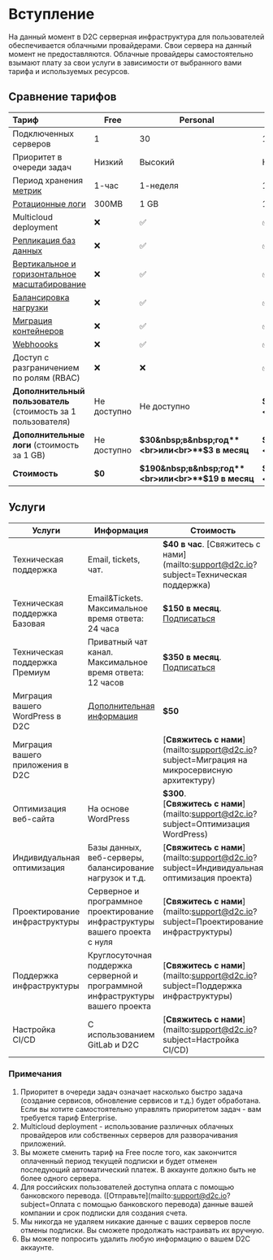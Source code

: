 # Вступление

На данный момент в D2C серверная инфраструктура для пользователей обеспечивается облачными провайдерами. Свои сервера на данный момент не предоставляются. Облачные провайдеры самостоятельно взымают плату за свои услуги в зависимости от выбранного вами тарифа и используемых ресурсов.

## Сравнение тарифов

Тариф                                                 | Free           | Personal | Team
:---------------------------------------------------- |--------------- | -----    | ----
Подключенных серверов                                 | 1              | 30       |100  
Приоритет в очереди задач                             | Низкий         | Высокий | Наивысший
Период хранения [метрик](/platform/metrics/)          | 1-час          | 1-неделя   | 1-месяц
[Ротационные логи](/platform/logs/)                   | 300MB          | 1 GB     | 1 GB
Multicloud deployment                                 | ❌             | ✅        | ✅
[Репликация баз данных](/platform/scaling/)           | ❌             | ✅        | ✅
[Вертикальное и горизонтальное масштабирование](/platform/scaling/) | ❌              | ✅        | ✅
[Балансировка нагрузки](/platform/balancing/)         | ❌             | ✅        | ✅
[Миграция контейнеров](/platform/migration/)          | ❌             | ✅        | ✅
[Webhoooks](/platform/webhooks/)                      | ❌             | ✅        | ✅
Доступ с разграничением по ролям (RBAC)               | ❌             | ❌        | ✅
**Дополнительный пользователь**<br>(стоимость за 1 пользователя)   | Не доступно | Не доступно | **$190 в&nbsp;год**<br>или<br>**$19&nbsp;в&nbsp;месяц**
**Дополнительные логи** (стоимость за 1 GB)           | Не доступно | **$30&nbsp;в&nbsp;год**<br>или<br>**$3&nbsp;в&nbsp;месяц** | **$30&nbsp;в&nbsp;год**<br>или<br>**$3&nbsp;в&nbsp;месяц**
**Стоимость**                                         | **$0**        | **$190&nbsp;в&nbsp;год**<br>или<br>**$19&nbsp;в&nbsp;месяц** |  **$570&nbsp;в&nbsp;год**<br>или<br>**$57&nbsp;в&nbsp;месяц**

## Услуги

Услуги                        | Информация   |  Стоимость
----------------------------- | ------------ | ----------
Техническая поддержка         | Email, tickets, чат.    | **$40 в час**. [Свяжитесь с нами](mailto:support@d2c.io?subject=Техническая поддержка)
Техническая поддержка Базовая | Email&Tickets. Максимальное время ответа: 24 часа   | **$150 в месяц**. [Подписаться](https://pay.paddle.com/checkout/539534)
Техническая поддержка Премиум | Приватный чат канал. Максимальное время ответа: 12 часов | **$350 в месяц**. [Подписаться](https://pay.paddle.com/checkout/539535)
Миграция вашего WordPress в D2C | [Дополнительная информация](https://d2c.io/services/your-wordpress-site-migration-to-our-platform)     | **$50** |
Миграция вашего приложения в D2C |   | [**Свяжитесь с нами**](mailto:support@d2c.io?subject=Миграция на микросервисную архитектуру)
Оптимизация веб-сайта         | На основе WordPress                                        | **$300**.<br>[**Свяжитесь с нами**](mailto:support@d2c.io?subject=Оптимизация WordPress)
Индивидуальная оптимизация | Базы данных, веб-серверы, балансирование нагрузок и т.д. | [**Свяжитесь с нами**](mailto:support@d2c.io?subject=Индивидуальная оптимизация проекта)
Проектирование инфраструктуры | Серверное и программное проектирование инфраструктуры вашего проекта с нуля | [**Свяжитесь с нами**](mailto:support@d2c.io?subject=Проектирование инфраструктуры)
Поддержка инфраструктуры | Круглосуточная поддержка серверной и программной инфраструктуры вашего проекта| [**Свяжитесь с нами**](mailto:support@d2c.io?subject=Поддержка инфраструктуры)
Настройка CI/CD          | С использованием GitLab и D2C      | [**Свяжитесь с нами**](mailto:support@d2c.io?subject=Настройка CI/CD)

### Примечания

1. Приоритет в очереди задач означает насколько быстро задача (создание сервисов, обновление сервисов и т.д.) будет обработана. Если вы хотите самостоятельно управлять приоритетом задач - вам требуется тариф Enterprise.
2. Multicloud deployment - использование различных облачных провайдеров или собственных серверов для разворачивания приложений.
3. Вы можете сменить тариф на Free после того, как закончится оплаченный период текущей подписки и будет отменен последующий автоматический платеж. В аккаунте должно быть не более одного сервера.
4. Для российских пользователей доступна оплата с помощью банковского перевода. ([Отправьте](mailto:support@d2c.io?subject=Оплата с помощью банковского перевода) данные вашей компании и срок подписки для создания счета.
5. Мы никогда не удаляем никакие данные с ваших серверов после отмены подписки. Вы сможете продолжать настраивать их вручную.
6. Вы можете попросить удалить любую информацию о вашем D2C аккаунте.
